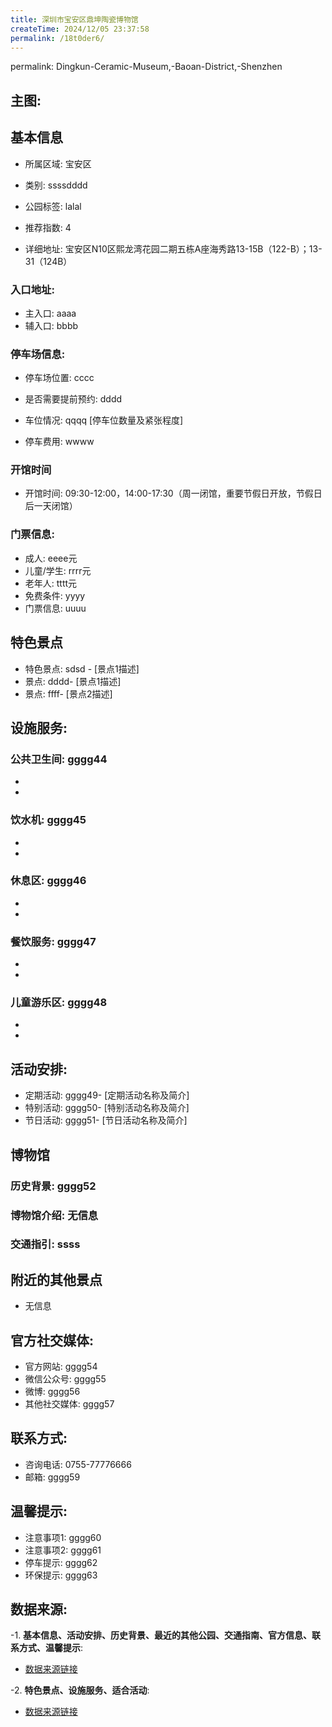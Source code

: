 ```yaml
---
title: 深圳市宝安区鼎坤陶瓷博物馆
createTime: 2024/12/05 23:37:58
permalink: /18t0der6/
---
```

permalink: Dingkun-Ceramic-Museum,-Baoan-District,-Shenzhen
## 主图:
<ImageCard
image="https://cn.bing.com/th?id=OHR.AlfanzinaLighthouse_ZH-CN9704515669_1920x1080.webp"
title= "深圳市宝安区鼎坤陶瓷博物馆"
description= ""
date="2024/12/05"
href="/"
author="市文化广电旅游体育局"
/>
## 基本信息

- 所属区域: 宝安区

- 类别: ssssdddd

- 公园标签: lalal

- 推荐指数: 4

- 详细地址: 宝安区N10区熙龙湾花园二期五栋A座海秀路13-15B（122-B）；13-31（124B）

### 入口地址:
- 主入口: aaaa
- 辅入口: bbbb
### 停车场信息:
- 停车场位置: cccc

- 是否需要提前预约: dddd

- 车位情况: qqqq [停车位数量及紧张程度]

- 停车费用: wwww

### 开馆时间
- 开馆时间: 09:30-12:00，14:00-17:30（周一闭馆，重要节假日开放，节假日后一天闭馆）

### 门票信息:
- 成人: eeee元
- 儿童/学生: rrrr元
- 老年人: tttt元
- 免费条件: yyyy
- 门票信息: uuuu
## 特色景点
- 特色景点: sdsd - [景点1描述]
- 景点: dddd- [景点1描述]
- 景点: ffff- [景点2描述]
## 设施服务:
### 公共卫生间: gggg44
- 
- 
### 饮水机: gggg45
- 
- 
### 休息区: gggg46
- 
- 
### 餐饮服务: gggg47
- 
- 
### 儿童游乐区: gggg48
- 
- 
## 活动安排:
- 定期活动: gggg49- [定期活动名称及简介]
- 特别活动: gggg50- [特别活动名称及简介]
- 节日活动: gggg51- [节日活动名称及简介]
## 博物馆
### 历史背景: gggg52
### 博物馆介绍: 无信息
### 交通指引: ssss

## 附近的其他景点
- 无信息

## 官方社交媒体:
- 官方网站: gggg54
- 微信公众号: gggg55
- 微博: gggg56
- 其他社交媒体: gggg57

## 联系方式:
- 咨询电话: 0755-77776666
- 邮箱: gggg59

## 温馨提示:
- 注意事项1: gggg60
- 注意事项2: gggg61
- 停车提示: gggg62
- 环保提示: gggg63

## 数据来源:
-1. **基本信息、活动安排、历史背景、最近的其他公园、交通指南、官方信息、联系方式、温馨提示**:
- [数据来源链接](http://wtl.sz.gov.cn/ggfw/whl/bwgylb/index.html)

-2. **特色景点、设施服务、适合活动**:
- [数据来源链接](http://wtl.sz.gov.cn/ggfw/whl/bwgylb/index.html)

